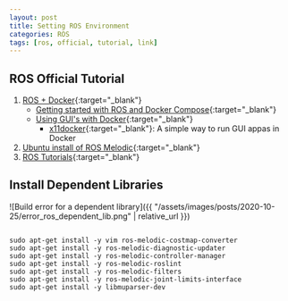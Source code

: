 ```yaml
---
layout: post
title: Setting ROS Environment
categories: ROS
tags: [ros, official, tutorial, link]
---
```


## ROS Official Tutorial

1. [ROS + Docker](<http://wiki.ros.org/docker/Tutorials/Docker>){:target="_blank"}
    - [Getting started with ROS and Docker Compose](<http://wiki.ros.org/docker/Tutorials/Compose>){:target="_blank"}
    - [Using GUI's with Docker](<http://wiki.ros.org/docker/Tutorials/GUI>){:target="_blank"}
      - [x11docker](<https://github.com/mviereck/x11docker>){:target="_blank"}: A simple way to run GUI appas in Docker
2. [Ubuntu install of ROS Melodic](<http://wiki.ros.org/melodic/Installation/Ubuntu>){:target="_blank"}
3. [ROS Tutorials](<http://wiki.ros.org/ROS/Tutorials>){:target="_blank"}

## Install Dependent Libraries

![Build error for a dependent library]({{ "/assets/images/posts/2020-10-25/error_ros_dependent_lib.png" | relative_url }})

```terminal

sudo apt-get install -y vim ros-melodic-costmap-converter
sudo apt-get install -y ros-melodic-diagnostic-updater
sudo apt-get install -y ros-melodic-controller-manager
sudo apt-get install -y ros-melodic-roslint
sudo apt-get install -y ros-melodic-filters
sudo apt-get install -y ros-melodic-joint-limits-interface
sudo apt-get install -y libmuparser-dev



```
